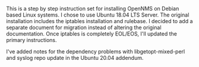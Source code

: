 This is a step by step instruction set for installing OpenNMS on Debian based Linux systems.
I chose to use Ubuntu 18.04 LTS Server.
The original installation includes the iptables installation and rulebase.
I decided to add a separate document for migration instead of altering the original documentation.
Once iptables is completely EOL/EOS, I'll updated the primary instructions.

I've added notes for the dependency problems with libgetopt-mixed-perl and syslog repo update
in the Ubuntu 20.04 addendum.
